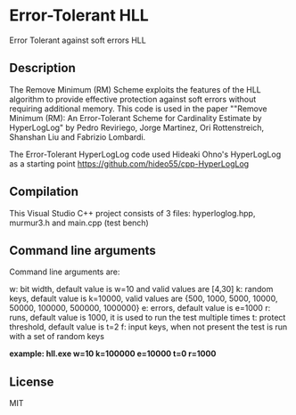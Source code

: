 # Error-Tolerant HLL
Error Tolerant against soft errors HLL

## Description
The Remove Minimum (RM) Scheme exploits the features of the HLL algorithm to provide effective protection against soft errors without
requiring additional memory. This code is used in the paper ""Remove Minimum (RM): An Error-Tolerant Scheme for Cardinality Estimate by HyperLogLog" by Pedro Reviriego, Jorge Martinez, Ori Rottenstreich, Shanshan Liu and Fabrizio Lombardi.

The Error-Tolerant HyperLogLog code used Hideaki Ohno's HyperLogLog as a starting point https://github.com/hideo55/cpp-HyperLogLog

## Compilation
This Visual Studio C++ project consists of 3 files: hyperloglog.hpp, murmur3.h and main.cpp (test bench)

## Command line arguments
Command line arguments are:

w: bit width, default value is w=10 and valid values are [4,30]
k: random keys, default value is k=10000, valid values are {500, 1000, 5000, 10000, 50000, 100000, 500000, 1000000}
e: errors, default value is e=1000
r: runs, default value is 1000, it is used to run the test multiple times
t: protect threshold, default value is t=2
f: input keys, when not present the test is run with a set of random keys

**example: hll.exe w=10 k=100000 e=10000 t=0 r=1000**

## License

MIT
